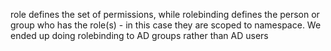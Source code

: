 role defines the set of permissions, while rolebinding defines the person or group who has the role(s) - in this case they are scoped to namespace.
We ended up doing rolebinding to AD groups rather than AD users